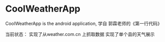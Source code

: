 # CoolWeatherApp
CoolWeatherApp is the android application, 学自 郭霖老师的《第一行代码》

当前状态：
实现了从weather.com.cn 上抓取数据
实现了单个县的天气展示
